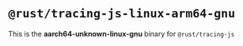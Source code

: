 # `@rust/tracing-js-linux-arm64-gnu`

This is the **aarch64-unknown-linux-gnu** binary for `@rust/tracing-js`
